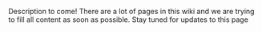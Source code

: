 Description to come! There are a lot of pages in this wiki and we are trying to fill all content as soon as possible. Stay tuned for updates to this page
